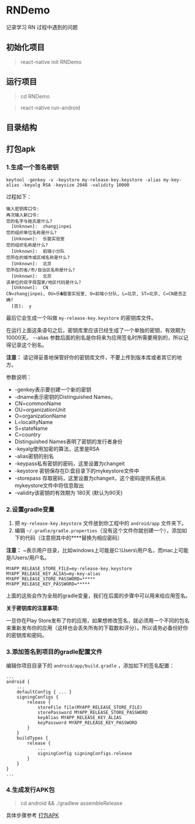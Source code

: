 # RNDemo

记录学习 RN 过程中遇到的问题

## 初始化项目

> react-native init RNDemo

## 运行项目

> cd RNDemo

> react-native run-android


## 目录结构

## 打包apk

### 1.生成一个签名密钥
```
keytool -genkey -v -keystore my-release-key.keystore -alias my-key-alias -keyalg RSA -keysize 2048 -validity 10000
```

过程如下：
```
输入密钥库口令:
再次输入新口令:
您的名字与姓氏是什么?
  [Unknown]:  zhangjinpei
您的组织单位名称是什么?
  [Unknown]:  乐窗实验室
您的组织名称是什么?
  [Unknown]:  前端小分队
您所在的城市或区域名称是什么?
  [Unknown]:  北京
您所在的省/市/自治区名称是什么?
  [Unknown]:  北京
该单位的双字母国家/地区代码是什么?
  [Unknown]:  CN
CN=zhangjinpei, OU=乐�窗窗实验室, O=前端小分队, L=北京, ST=北京, C=CN是否正确?
  [否]:  y
```

最后它会生成一个叫做 `my-release-key.keystore` 的密钥库文件。

在运行上面这条语句之后，密钥库里应该已经生成了一个单独的密钥，有效期为10000天。
--alias 参数后面的别名是你将来为应用签名时所需要用到的，所以记得记录这个别名。

**注意：** 请记得妥善地保管好你的密钥库文件，不要上传到版本库或者其它的地方。

参数说明：
* -genkey表示要创建一个新的密钥
* -dname表示密钥的Distinguished Names，
* CN=commonName
* OU=organizationUnit
* O=organizationName
* L=localityName
* S=stateName
* C=country
* Distinguished Names表明了密钥的发行者身份
* -keyalg使用加密的算法，这里是RSA
* -alias密钥的别名
* -keypass私有密钥的密码，这里设置为changeit
* -keystore 密钥保存在D:盘目录下的mykeystore文件中
* -storepass 存取密码，这里设置为changeit，这个密码提供系统从mykeystore文件中将信息取出
* -validity该密钥的有效期为 180天 (默认为90天)

### 2.设置gradle变量
1. 把 `my-release-key.keystore` 文件放到你工程中的 `android/app` 文件夹下。
2. 编辑 `~/.gradle/gradle.properties`（没有这个文件你就创建一个），添加如下的代码（注意把其中的****替换为相应密码）

**注意：** ~表示用户目录，比如windows上可能是C:\Users\用户名，而mac上可能是/Users/用户名。

```
MYAPP_RELEASE_STORE_FILE=my-release-key.keystore
MYAPP_RELEASE_KEY_ALIAS=my-key-alias
MYAPP_RELEASE_STORE_PASSWORD=*****
MYAPP_RELEASE_KEY_PASSWORD=*****
```
上面的这些会作为全局的gradle变量，我们在后面的步骤中可以用来给应用签名。

**关于密钥库的注意事项:**

一旦你在Play Store发布了你的应用，如果想修改签名，就必须用一个不同的包名来重新发布你的应用（这样也会丢失所有的下载数和评分）。所以请务必备份好你的密钥库和密码。

### 3.添加签名到项目的gradle配置文件
编辑你项目目录下的 `android/app/build.gradle` ，添加如下的签名配置：

```
...
android {
    ...
    defaultConfig { ... }
    signingConfigs {
        release {
            storeFile file(MYAPP_RELEASE_STORE_FILE)
            storePassword MYAPP_RELEASE_STORE_PASSWORD
            keyAlias MYAPP_RELEASE_KEY_ALIAS
            keyPassword MYAPP_RELEASE_KEY_PASSWORD
        }
    }
    buildTypes {
        release {
            ...
            signingConfig signingConfigs.release
        }
    }
}
...
```

### 4.生成发行APK包
> cd android && ./gradlew assembleRelease

具体步骤参考 [打包APK][打包APK Link]

[打包APK Link]:http://reactnative.cn/docs/0.45/signed-apk-android.html#content